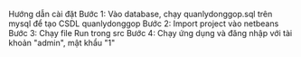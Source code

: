 Hướng dẫn cài đặt
Bước 1: Vào database, chạy quanlydonggop.sql trên mysql để tạo CSDL quanlydonggop
Bước 2: Import project vào netbeans 
Bước 3: Chạy file Run trong src
Bước 4: Chạy ứng dụng và đăng nhập với tài khoản "admin", mật khẩu "1"
